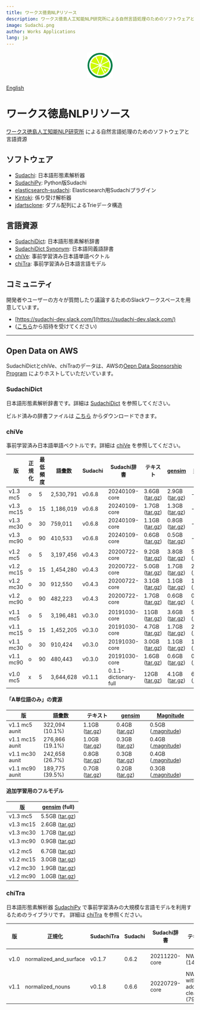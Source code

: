 ```yaml
---
title: ワークス徳島NLPリソース
description: ワークス徳島人工知能NLP研究所による自然言語処理のためのソフトウェアと言語資源 - 形態素解析器Sudachiや単語ベクトルchiVe、言語モデルchiTraなど
image: Sudachi.png
author: Works Applications
lang: ja
---
```



<p align="center"><img width="70" src="./Sudachi.png" alt="Sudachi logo"></p>

[English](index.en)


# ワークス徳島NLPリソース

[ワークス徳島人工知能NLP研究所](https://www.worksap.co.jp/about/csr/nlp/) による自然言語処理のためのソフトウェアと言語資源


## ソフトウェア

- [Sudachi](https://github.com/WorksApplications/Sudachi): 日本語形態素解析器
- [SudachiPy](https://github.com/WorksApplications/SudachiPy): Python版Sudachi
- [elasticsearch-sudachi](https://github.com/WorksApplications/elasticsearch-sudachi): Elasticsearch用Sudachiプラグイン
- [Kintoki](https://github.com/WorksApplications/kintoki): 係り受け解析器
- [jdartsclone](https://github.com/WorksApplications/jdartsclone): ダブル配列によるTrieデータ構造


## 言語資源

- [SudachiDict](https://github.com/WorksApplications/SudachiDict): 日本語形態素解析辞書
- [SudachiDict Synonym](https://github.com/WorksApplications/SudachiDict/blob/develop/docs/synonyms.md): 日本語同義語辞書
- [chiVe](https://github.com/WorksApplications/chiVe): 事前学習済み日本語単語ベクトル
- [chiTra](https://github.com/WorksApplications/sudachiTra): 事前学習済み日本語言語モデル

## コミュニティ

開発者やユーザーの方々が質問したり議論するためのSlackワークスペースを用意しています。

- [https://sudachi-dev.slack.com/](https://sudachi-dev.slack.com/)
- ([こちら](https://join.slack.com/t/sudachi-dev/shared_invite/enQtMzg2NTI2NjYxNTUyLTMyYmNkZWQ0Y2E5NmQxMTI3ZGM3NDU0NzU4NGE1Y2UwYTVmNTViYjJmNDI0MWZiYTg4ODNmMzgxYTQ3ZmI2OWU)から招待を受けてください)


***


## Open Data on AWS

SudachiDictとchiVe、chiTraのデータは、AWSの[Oepn Data Sponsorship Program](https://registry.opendata.aws/sudachi/) によりホストしていただいています。

### SudachiDict

日本語形態素解析辞書です。詳細は [SudachiDict](https://github.com/WorksApplications/SudachiDict) を参照してください。

ビルド済みの辞書ファイルは [こちら](http://sudachi.s3-website-ap-northeast-1.amazonaws.com/sudachidict/) からダウンロードできます。


### chiVe

事前学習済み日本語単語ベクトルです。詳細は [chiVe](https://github.com/WorksApplications/chiVe) を参照してください。

| 版        | 正規化 | 最低頻度 | 語彙数    | Sudachi | Sudachi辞書           | テキスト                                                                                      | [gensim](https://radimrehurek.com/gensim/)                                                           | [Magnitude](https://github.com/plasticityai/magnitude)                                               |
| --------- | ------ | -------- | --------- | ------- | --------------------- | --------------------------------------------------------------------------------------------- | ---------------------------------------------------------------------------------------------------- | ---------------------------------------------------------------------------------------------------- |
| v1.3 mc5  | o      | 5        | 2,530,791 | v0.6.8 | 20240109-core         | 3.6GB ([tar.gz](https://sudachi.s3-ap-northeast-1.amazonaws.com/chive/chive-1.3-mc5.tar.gz))  | 2.9GB ([tar.gz](https://sudachi.s3-ap-northeast-1.amazonaws.com/chive/chive-1.3-mc5_gensim.tar.gz))  | -                                                                                                    |
| v1.3 mc15 | o      | 15       | 1,186,019 | v0.6.8 | 20240109-core         | 1.7GB ([tar.gz](https://sudachi.s3-ap-northeast-1.amazonaws.com/chive/chive-1.3-mc15.tar.gz)) | 1.3GB ([tar.gz](https://sudachi.s3-ap-northeast-1.amazonaws.com/chive/chive-1.3-mc15_gensim.tar.gz)) | -                                                                                                    |
| v1.3 mc30 | o      | 30       | 759,011   | v0.6.8 | 20240109-core         | 1.1GB ([tar.gz](https://sudachi.s3-ap-northeast-1.amazonaws.com/chive/chive-1.3-mc30.tar.gz)) | 0.8GB ([tar.gz](https://sudachi.s3-ap-northeast-1.amazonaws.com/chive/chive-1.3-mc30_gensim.tar.gz)) | -                                                                                                    |
| v1.3 mc90 | o      | 90       | 410,533   | v0.6.8 | 20240109-core         | 0.6GB ([tar.gz](https://sudachi.s3-ap-northeast-1.amazonaws.com/chive/chive-1.3-mc90.tar.gz)) | 0.5GB ([tar.gz](https://sudachi.s3-ap-northeast-1.amazonaws.com/chive/chive-1.3-mc90_gensim.tar.gz)) | -                                                                                                    |
||||||||||
| v1.2 mc5  | o      | 5        | 3,197,456 | v0.4.3 | 20200722-core         | 9.2GB ([tar.gz](https://sudachi.s3-ap-northeast-1.amazonaws.com/chive/chive-1.2-mc5.tar.gz))  | 3.8GB ([tar.gz](https://sudachi.s3-ap-northeast-1.amazonaws.com/chive/chive-1.2-mc5_gensim.tar.gz))  | 5.5GB ([.magnitude](https://sudachi.s3-ap-northeast-1.amazonaws.com/chive/chive-1.2-mc5.magnitude))  |
| v1.2 mc15 | o      | 15       | 1,454,280 | v0.4.3 | 20200722-core         | 5.0GB ([tar.gz](https://sudachi.s3-ap-northeast-1.amazonaws.com/chive/chive-1.2-mc15.tar.gz)) | 1.7GB ([tar.gz](https://sudachi.s3-ap-northeast-1.amazonaws.com/chive/chive-1.2-mc15_gensim.tar.gz)) | 2.4GB ([.magnitude](https://sudachi.s3-ap-northeast-1.amazonaws.com/chive/chive-1.2-mc15.magnitude)) |
| v1.2 mc30 | o      | 30       | 912,550   | v0.4.3 | 20200722-core         | 3.1GB ([tar.gz](https://sudachi.s3-ap-northeast-1.amazonaws.com/chive/chive-1.2-mc30.tar.gz)) | 1.1GB ([tar.gz](https://sudachi.s3-ap-northeast-1.amazonaws.com/chive/chive-1.2-mc30_gensim.tar.gz)) | 1.5GB ([.magnitude](https://sudachi.s3-ap-northeast-1.amazonaws.com/chive/chive-1.2-mc30.magnitude)) |
| v1.2 mc90 | o      | 90       | 482,223   | v0.4.3 | 20200722-core         | 1.7GB ([tar.gz](https://sudachi.s3-ap-northeast-1.amazonaws.com/chive/chive-1.2-mc90.tar.gz)) | 0.6GB ([tar.gz](https://sudachi.s3-ap-northeast-1.amazonaws.com/chive/chive-1.2-mc90_gensim.tar.gz)) | 0.8GB ([.magnitude](https://sudachi.s3-ap-northeast-1.amazonaws.com/chive/chive-1.2-mc90.magnitude)) |
||||||||||
| v1.1 mc5  | o      | 5        | 3,196,481 | v0.3.0 | 20191030-core         | 11GB ([tar.gz](https://sudachi.s3-ap-northeast-1.amazonaws.com/chive/chive-1.1-mc5.tar.gz))   | 3.6GB ([tar.gz](https://sudachi.s3-ap-northeast-1.amazonaws.com/chive/chive-1.1-mc5_gensim.tar.gz))  | 5.5GB ([.magnitude](https://sudachi.s3-ap-northeast-1.amazonaws.com/chive/chive-1.1-mc5.magnitude))  |
| v1.1 mc15 | o      | 15       | 1,452,205 | v0.3.0 | 20191030-core         | 4.7GB ([tar.gz](https://sudachi.s3-ap-northeast-1.amazonaws.com/chive/chive-1.1-mc15.tar.gz)) | 1.7GB ([tar.gz](https://sudachi.s3-ap-northeast-1.amazonaws.com/chive/chive-1.1-mc15_gensim.tar.gz)) | 2.4GB ([.magnitude](https://sudachi.s3-ap-northeast-1.amazonaws.com/chive/chive-1.1-mc15.magnitude)) |
| v1.1 mc30 | o      | 30       | 910,424   | v0.3.0 | 20191030-core         | 3.0GB ([tar.gz](https://sudachi.s3-ap-northeast-1.amazonaws.com/chive/chive-1.1-mc30.tar.gz)) | 1.1GB ([tar.gz](https://sudachi.s3-ap-northeast-1.amazonaws.com/chive/chive-1.1-mc30_gensim.tar.gz)) | 1.5GB ([.magnitude](https://sudachi.s3-ap-northeast-1.amazonaws.com/chive/chive-1.1-mc30.magnitude)) |
| v1.1 mc90 | o      | 90       | 480,443   | v0.3.0 | 20191030-core         | 1.6GB ([tar.gz](https://sudachi.s3-ap-northeast-1.amazonaws.com/chive/chive-1.1-mc90.tar.gz)) | 0.6GB ([tar.gz](https://sudachi.s3-ap-northeast-1.amazonaws.com/chive/chive-1.1-mc90_gensim.tar.gz)) | 0.8GB ([.magnitude](https://sudachi.s3-ap-northeast-1.amazonaws.com/chive/chive-1.1-mc90.magnitude)) |
| v1.0 mc5  | x      | 5        | 3,644,628 | v0.1.1 | 0.1.1-dictionary-full | 12GB ([tar.gz](https://sudachi.s3-ap-northeast-1.amazonaws.com/chive/chive-1.0-mc5.tar.gz))   | 4.1GB ([tar.gz](https://sudachi.s3-ap-northeast-1.amazonaws.com/chive/chive-1.0-mc5_gensim.tar.gz))  | 6.3GB ([.magnitude](https://sudachi.s3-ap-northeast-1.amazonaws.com/chive/chive-1.0-mc5.magnitude))  |

#### 「A単位語のみ」の資源

| 版              | 語彙数          | テキスト                                                                                            | [gensim](https://radimrehurek.com/gensim/)                                                                 | [Magnitude](https://github.com/plasticityai/magnitude)                                                     |
| --------------- | --------------- | --------------------------------------------------------------------------------------------------- | ---------------------------------------------------------------------------------------------------------- | ---------------------------------------------------------------------------------------------------------- |
| v1.1 mc5 aunit  | 322,094 (10.1%) | 1.1GB ([tar.gz](https://sudachi.s3-ap-northeast-1.amazonaws.com/chive/chive-1.1-mc5-aunit.tar.gz))  | 0.4GB ([tar.gz](https://sudachi.s3-ap-northeast-1.amazonaws.com/chive/chive-1.1-mc5-aunit_gensim.tar.gz))  | 0.5GB ([.magnitude](https://sudachi.s3-ap-northeast-1.amazonaws.com/chive/chive-1.1-mc5-aunit.magnitude))  |
| v1.1 mc15 aunit | 276,866 (19.1%) | 1.0GB ([tar.gz](https://sudachi.s3-ap-northeast-1.amazonaws.com/chive/chive-1.1-mc15-aunit.tar.gz)) | 0.3GB ([tar.gz](https://sudachi.s3-ap-northeast-1.amazonaws.com/chive/chive-1.1-mc15-aunit_gensim.tar.gz)) | 0.4GB ([.magnitude](https://sudachi.s3-ap-northeast-1.amazonaws.com/chive/chive-1.1-mc15-aunit.magnitude)) |
| v1.1 mc30 aunit | 242,658 (26.7%) | 0.8GB ([tar.gz](https://sudachi.s3-ap-northeast-1.amazonaws.com/chive/chive-1.1-mc30-aunit.tar.gz)) | 0.3GB ([tar.gz](https://sudachi.s3-ap-northeast-1.amazonaws.com/chive/chive-1.1-mc30-aunit_gensim.tar.gz)) | 0.4GB ([.magnitude](https://sudachi.s3-ap-northeast-1.amazonaws.com/chive/chive-1.1-mc30-aunit.magnitude)) |
| v1.1 mc90 aunit | 189,775 (39.5%) | 0.7GB ([tar.gz](https://sudachi.s3-ap-northeast-1.amazonaws.com/chive/chive-1.1-mc90-aunit.tar.gz)) | 0.2GB ([tar.gz](https://sudachi.s3-ap-northeast-1.amazonaws.com/chive/chive-1.1-mc90-aunit_gensim.tar.gz)) | 0.3GB ([.magnitude](https://sudachi.s3-ap-northeast-1.amazonaws.com/chive/chive-1.1-mc90-aunit.magnitude)) |


#### 追加学習用のフルモデル

| 版        | [gensim](https://radimrehurek.com/gensim/) (full)                                                         |
| --------- | --------------------------------------------------------------------------------------------------------- |
| v1.3 mc5  | 5.5GB ([tar.gz](https://sudachi.s3-ap-northeast-1.amazonaws.com/chive/chive-1.3-mc5_gensim-full.tar.gz))  |
| v1.3 mc15 | 2.6GB ([tar.gz](https://sudachi.s3-ap-northeast-1.amazonaws.com/chive/chive-1.3-mc15_gensim-full.tar.gz)) |
| v1.3 mc30 | 1.7GB ([tar.gz](https://sudachi.s3-ap-northeast-1.amazonaws.com/chive/chive-1.3-mc30_gensim-full.tar.gz)) |
| v1.3 mc90 | 0.9GB ([tar.gz](https://sudachi.s3-ap-northeast-1.amazonaws.com/chive/chive-1.3-mc90_gensim-full.tar.gz)) |
|||
| v1.2 mc5  | 6.7GB ([tar.gz](https://sudachi.s3-ap-northeast-1.amazonaws.com/chive/chive-1.2-mc5_gensim-full.tar.gz))  |
| v1.2 mc15 | 3.0GB ([tar.gz](https://sudachi.s3-ap-northeast-1.amazonaws.com/chive/chive-1.2-mc15_gensim-full.tar.gz)) |
| v1.2 mc30 | 1.9GB ([tar.gz](https://sudachi.s3-ap-northeast-1.amazonaws.com/chive/chive-1.2-mc30_gensim-full.tar.gz)) |
| v1.2 mc90 | 1.0GB ([tar.gz](https://sudachi.s3-ap-northeast-1.amazonaws.com/chive/chive-1.2-mc90_gensim-full.tar.gz)) |


### chiTra

日本語形態素解析器 [SudachiPy](https://github.com/WorksApplications/sudachi.rs/tree/develop/python) で事前学習済みの大規模な言語モデルを利用するためのライブラリです。
詳細は [chiTra](https://github.com/WorksApplications/SudachiTra) を参照ください。

| 版      | 正規化                 | SudachiTra | Sudachi | Sudachi辞書    | テキスト     | 事前学習済みモデル                                                                           |
| ------- | ---------------------- | ---------- | ------- | ------------- | ------------ | ------------------------------------------------------------------------------------------- |
| v1.0    | normalized_and_surface | v0.1.7     | 0.6.2   | 20211220-core | NWJC (148GB) | 395 MB ([tar.gz](https://sudachi.s3.ap-northeast-1.amazonaws.com/chitra/chiTra-1.0.tar.gz)) | 
| v1.1    | normalized_nouns       | v0.1.8     | 0.6.6   | 20220729-core | NWJC with additional cleaning (79GB) | 396 MB ([tar.gz](https://sudachi.s3.ap-northeast-1.amazonaws.com/chitra/chiTra-1.1.tar.gz)) |
